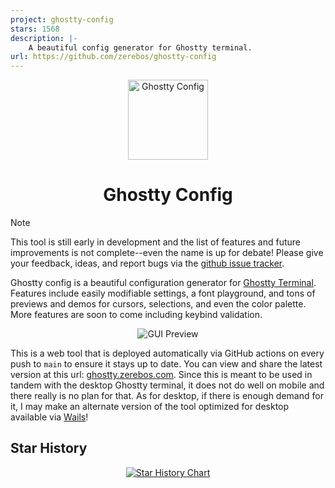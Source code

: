 ```yaml
---
project: ghostty-config
stars: 1568
description: |-
    A beautiful config generator for Ghostty terminal.
url: https://github.com/zerebos/ghostty-config
---
```


<p align="center">
  <a href="https://zerebos.github.io/ghostty-config"><img src="./src/lib/images/ghost.png" height="128" alt="Ghostty Config"></a>
  <h1 align="center">Ghostty Config</h1>
</p>


> [!NOTE]
> This tool is still early in development and the list of features and future improvements is not complete--even the name is up for debate! Please give your feedback, ideas, and report bugs via the [github issue tracker](https://github.com/zerebos/ghostty-config/issues).

Ghostty config is a beautiful configuration generator for [Ghostty Terminal](https://github.com/ghostty-org). Features include easily modifiable settings, a font playground, and tons of previews and demos for cursors, selections, and even the color palette. More features are soon to come including keybind validation.

<p align="center">
  <img src="https://github.com/user-attachments/assets/aa49f2bb-a6d3-4248-833b-488d27b57815" alt="GUI Preview">
</p>

This is a web tool that is deployed automatically via GitHub actions on every push to `main` to ensure it stays up to date. You can view and share the latest version at this url: [ghostty.zerebos.com](https://ghostty.zerebos.com/). Since this is meant to be used in tandem with the desktop Ghostty terminal, it does not do well on mobile and there really is no plan for that. As for desktop, if there is enough demand for it, I may make an alternate version of the tool optimized for desktop available via [Wails](https://wails.io/)!



## Star History

<p align="center">
  <a href="https://star-history.com/#zerebos/ghostty-config&Date">
   <picture>
     <source media="(prefers-color-scheme: dark)" srcset="https://api.star-history.com/svg?repos=zerebos/ghostty-config&type=Date&theme=dark" />
     <source media="(prefers-color-scheme: light)" srcset="https://api.star-history.com/svg?repos=zerebos/ghostty-config&type=Date" />
     <img alt="Star History Chart" src="https://api.star-history.com/svg?repos=zerebos/ghostty-config&type=Date" />
   </picture>
  </a>
</p>

